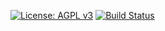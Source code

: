 [![License: AGPL v3](https://img.shields.io/badge/License-AGPL%20v3-blue.svg)](https://www.gnu.org/licenses/agpl-3.0)
[![Build Status](https://travis-ci.org/Xalgorithms/xadf-revisions.svg?branch=master)](https://travis-ci.org/Xalgorithms/xadf-revisions)
